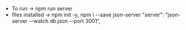 * To run -> npm run server
* files installed -> npm init -y, npm i --save json-server
"server": "json-server --watch db.json --port 3001",
